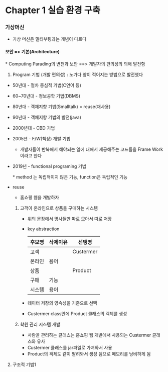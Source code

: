 # Chapter 1 실습 환경 구축



### 가상머신

- 가상 머신은 멀티부팅과는 개념이 다르다





#### 보안 => 기본(Architecture)

\* Computing Parading의 변천과 보안 ==> 개발자의 편의성의 의해 발전함

1. Program 기법 (개발 편의성) : 노가다 양이 적어지는 방법으로 발전했다

- 50년대 - 절차 중심적 기법(C언어 등)

- 60~70년대 - 정보공학 기법(DBMS)

- 80년대 - 객체지향 기법(Smalltalk)  = reuse(재사용)

- 90년대 - 객체지향 기법의 발전(java)

- 2000년대 - CBD 기법

- 2005년 - F/W(책장) 개발 기법

  - 개발자들이 반복해서 해야되는 일에 대해서 제공해주는 코드들을 Frame Work 이라고 한다

- 2019년 - functional programing 기법

  \* method 는 독립적이지 않은 기능, function은 독립적인 기능

- reuse

  - 홈쇼핑 웹을 개발하자

  1. 고객이 온라인으로 상품을 구매하는 시스템

     - 위의 문장에서 명사들만 따로 모아서 따로 저장

     - key abstraction

       | 후보명 | 삭제이유 | 선탱명    |
       | ------ | -------- | --------- |
       | 고객   |          | Custermer |
       | 온라인 | 용어     |           |
       | 상품   |          | Product   |
       | 구매   | 기능     |           |
       | 시스템 | 용어     |           |

       

     - 데이터 저장의 영속성을 기준으로 선택

     - Custermer class안에 Product 클래스의 객체를 생성

  2. 학원 관리 시스템 개발

     - 사람을 관리하는 클래스는 홈쇼핑 웹 개발에서 사용되는 Custermer 클래스와 유사
     - Custermer 클래스를 jar파일로 가져와서 사용
     - Product의 객체도 같이 딸려와서 생성 됨으로 메모리를 낭비하게 됨

2. 구조적 기법1









